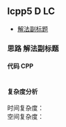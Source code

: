 ## lcpp5 D LC

- [解法副标题](#思路-解法副标题)

### 思路 解法副标题

#### 代码 CPP

```cpp


```

#### 复杂度分析
时间复杂度： </br>
空间复杂度：